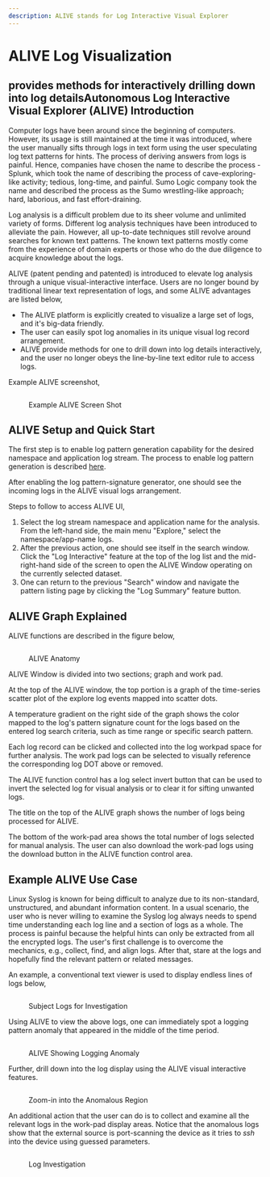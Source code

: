 ```yaml
---
description: ALIVE stands for Log Interactive Visual Explorer
---
```


# ALIVE Log Visualization

## provides methods for interactively drilling down into log detailsAutonomous Log Interactive Visual Explorer (ALIVE) Introduction

Computer logs have been around since the beginning of computers. However, its usage is still maintained at the time it was introduced, where the user manually sifts through logs in text form using the user speculating log text patterns for hints. The process of deriving answers from logs is painful. Hence, companies have chosen the name to describe the process - Splunk, which took the name of describing the process of cave-exploring-like activity; tedious, long-time, and painful. Sumo Logic company took the name and described the process as the Sumo wrestling-like approach; hard, laborious, and fast effort-draining.

Log analysis is a difficult problem due to its sheer volume and unlimited variety of forms. Different log analysis techniques have been introduced to alleviate the pain. However, all up-to-date techniques still revolve around searches for known text patterns. The known text patterns mostly come from the experience of domain experts or those who do the due diligence to acquire knowledge about the logs.

ALIVE (patent pending and patented) is introduced to elevate log analysis through a unique visual-interactive interface. Users are no longer bound by traditional linear text representation of logs, and some ALIVE advantages are listed below,

* The ALIVE platform is explicitly created to visualize a large set of logs, and it's big-data friendly.
* The user can easily spot log anomalies in its unique visual log record arrangement.
* ALIVE provide methods for one to drill down into log details interactively, and the user no longer obeys the line-by-line text editor rule to access logs.

Example ALIVE screenshot,

<figure><img src="../../.gitbook/assets/gitbook-alive-example1-2023-04-25_18-53-30.jpg" alt=""><figcaption><p>Example ALIVE Screen Shot</p></figcaption></figure>

## ALIVE Setup and Quick Start

The first step is to enable log pattern generation capability for the desired namespace and application log stream. The process to enable log pattern generation is described [here](../log-pattern-signature/#ps\_stream\_enable).

After enabling the log pattern-signature generator, one should see the incoming logs in the ALIVE visual logs arrangement.

Steps to follow to access ALIVE UI,

1. Select the log stream namespace and application name for the analysis.\
   From the left-hand side, the main menu "Explore," select the namespace/app-name logs.
2. After the previous action, one should see itself in the search window. Click the "Log Interactive" feature at the top of the log list and the mid-right-hand side of the screen to open the ALIVE Window operating on the currently selected dataset.
3. One can return to the previous "Search" window and navigate the pattern listing page by clicking the "Log Summary" feature button.

## ALIVE Graph Explained

ALIVE functions are described in the figure below,

<figure><img src="../../.gitbook/assets/alive-anotomy-2023-05-05_17-59-26.jpg" alt=""><figcaption><p>ALIVE Anatomy</p></figcaption></figure>

ALIVE Window is divided into two sections; graph and work pad.

At the top of the ALIVE window, the top portion is a graph of the time-series scatter plot of the explore log events mapped into scatter dots.

A temperature gradient on the right side of the graph shows the color mapped to the log's pattern signature count for the logs based on the entered log search criteria, such as time range or specific search pattern.

Each log record can be clicked and collected into the log workpad space for further analysis. The work pad logs can be selected to visually reference the corresponding log DOT above or removed.

The ALIVE function control has a log select invert button that can be used to invert the selected log for visual analysis or to clear it for sifting unwanted logs.

The title on the top of the ALIVE graph shows the number of logs being processed for ALIVE.

The bottom of the work-pad area shows the total number of logs selected for manual analysis. The user can also download the work-pad logs using the download button in the ALIVE function control area.

## Example ALIVE Use Case

Linux Syslog is known for being difficult to analyze due to its non-standard, unstructured, and abundant information content. In a usual scenario, the user who is never willing to examine the Syslog log always needs to spend time understanding each log line and a section of logs as a whole. The process is painful because the helpful hints can only be extracted from all the encrypted logs. The user's first challenge is to overcome the mechanics, e.g., collect, find, and align logs. After that, stare at the logs and hopefully find the relevant pattern or related messages.

An example, a conventional text viewer is used to display endless lines of logs below,

<figure><img src="../../.gitbook/assets/alive-ex0-2023-05-09_23-06-42.jpg" alt=""><figcaption><p>Subject Logs for Investigation</p></figcaption></figure>

Using ALIVE to view the above logs, one can immediately spot a logging pattern anomaly that appeared in the middle of the time period.

<figure><img src="../../.gitbook/assets/alive-ex1-2023-04-21_9-51-02.jpg" alt=""><figcaption><p>ALIVE Showing Logging Anomaly</p></figcaption></figure>

Further, drill down into the log display using the ALIVE visual interactive features.

<figure><img src="../../.gitbook/assets/alive-ex2-2023-04-21_9-51-34.jpg" alt=""><figcaption><p>Zoom-in into the Anomalous Region</p></figcaption></figure>

An additional action that the user can do is to collect and examine all the relevant logs in the work-pad display areas. Notice that the anomalous logs show that the external source is port-scanning the device as it tries to _ssh_ into the device using guessed parameters.

<figure><img src="../../.gitbook/assets/alive-ex3-2023-04-21_10-15-17.jpg" alt=""><figcaption><p>Log Investigation</p></figcaption></figure>
